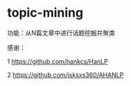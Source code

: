 # topic-mining

功能：从N篇文章中进行话题挖掘并聚类

感谢：

1 https://github.com/hankcs/HanLP

2 https://github.com/jsksxs360/AHANLP

